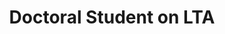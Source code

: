 ---
draft: false
name: "Katharina Lachner"
title: "Doctoral Student on LTA"
description: "T2K hardware for ND280 upgrade, cross section analysis with upgraded ND280"
avatar: {
    src: "/visitor-photos/katharinaw.avif",
    alt: "Katharina Lachner"
}
publishDate: "2022-11-08 15:39"
---
